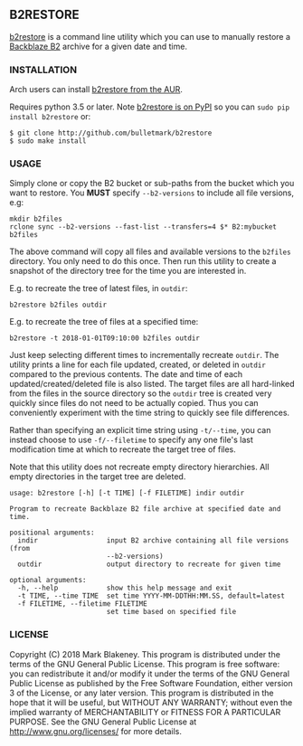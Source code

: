 ## B2RESTORE

[b2restore](http://github.com/bulletmark/b2restore) is a command line
utility which you can use to manually restore a [Backblaze
B2](https://www.backblaze.com/b2/) archive for a given date and time.

### INSTALLATION

Arch users can install [b2restore from the
AUR](https://aur.archlinux.org/packages/b2restore/).

Requires python 3.5 or later. Note [b2restore is on
PyPI](https://pypi.org/project/b2restore/) so you can `sudo pip install
b2restore` or:

```
$ git clone http://github.com/bulletmark/b2restore
$ sudo make install

```

### USAGE

Simply clone or copy the B2 bucket or sub-paths from the bucket which
you want to restore. You **MUST** specify `--b2-versions` to include
all file versions,
e.g:

```
mkdir b2files
rclone sync --b2-versions --fast-list --transfers=4 $* B2:mybucket b2files
```

The above command will copy all files and available versions to the
`b2files` directory. You only need to do this once. Then run this
utility to create a snapshot of the directory tree for the time you are
interested in.

E.g. to recreate the tree of latest files, in `outdir`:

```
b2restore b2files outdir
```

E.g. to recreate the tree of files at a specified time:

```
b2restore -t 2018-01-01T09:10:00 b2files outdir
```

Just keep selecting different times to incrementally recreate `outdir`.
The utility prints a line for each file updated, created, or deleted in
`outdir` compared to the previous contents. The date and time of each
updated/created/deleted file is also listed. The target files are all
hard-linked from the files in the source directory so the `outdir` tree
is created very quickly since files do not need to be actually copied.
Thus you can conveniently experiment with the time string to quickly see
file differences.

Rather than specifying an explicit time string using `-t/--time`, you
can instead choose to use `-f/--filetime` to specify any one file's last
modification time at which to recreate the target tree of files.

Note that this utility does not recreate empty directory hierarchies.
All empty directories in the target tree are deleted.

```
usage: b2restore [-h] [-t TIME] [-f FILETIME] indir outdir

Program to recreate Backblaze B2 file archive at specified date and time.

positional arguments:
  indir                 input B2 archive containing all file versions (from
                        --b2-versions)
  outdir                output directory to recreate for given time

optional arguments:
  -h, --help            show this help message and exit
  -t TIME, --time TIME  set time YYYY-MM-DDTHH:MM.SS, default=latest
  -f FILETIME, --filetime FILETIME
                        set time based on specified file
```

### LICENSE

Copyright (C) 2018 Mark Blakeney. This program is distributed under the
terms of the GNU General Public License.
This program is free software: you can redistribute it and/or modify it
under the terms of the GNU General Public License as published by the
Free Software Foundation, either version 3 of the License, or any later
version.
This program is distributed in the hope that it will be useful, but
WITHOUT ANY WARRANTY; without even the implied warranty of
MERCHANTABILITY or FITNESS FOR A PARTICULAR PURPOSE. See the GNU General
Public License at <http://www.gnu.org/licenses/> for more details.

<!-- vim: se ai syn=markdown: -->
